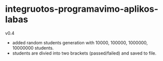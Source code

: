 # integruotos-programavimo-aplikos-labas

v0.4

- added random students generation with 10000, 100000, 1000000, 10000000 students.
- students are divied into two brackets (passed/failed) and saved to file.
